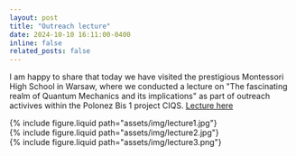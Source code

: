 ```yaml
---
layout: post
title: "Outreach lecture"
date: 2024-10-10 16:11:00-0400
inline: false
related_posts: false
---
```



I am happy to share that today we have visited the prestigious Montessori High School in Warsaw, where we conducted a lecture on "The fascinating realm of Quantum Mechanics and its implications" 
as part of outreach activives within the Polonez Bis 1 project CIQS. [Lecture here](../assets/pdf/QM_lecture.pdf)

<div class="row justify-content-sm-center">
    <div class="col-sm-8 mt-3 mt-md-0">
        {% include figure.liquid path="assets/img/lecture1.jpg"}
    </div>
    <div class="col-sm-4 mt-3 mt-md-0">
        {% include figure.liquid path="assets/img/lecture2.jpg"}
    </div>
        <div class="col-sm-4 mt-3 mt-md-0">
        {% include figure.liquid path="assets/img/lecture3.png"}
    </div>
</div>